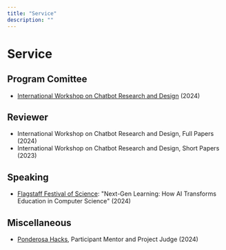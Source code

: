```yaml
---
title: "Service"
description: ""
---
```


# Service

## Program Comittee
- [International Workshop on Chatbot Research and Design](https://2024.conversations.ws/organizers/) (2024)

## Reviewer
- International Workshop on Chatbot Research and Design, Full Papers (2024)
- International Workshop on Chatbot Research and Design, Short Papers (2023)

## Speaking
- [Flagstaff Festival of Science](https://scifest.org/schedule-2024/): "Next-Gen Learning: How AI Transforms Education in Computer Science" (2024)

## Miscellaneous
- [Ponderosa Hacks](https://ponderosa-hacks.com/#About), Participant Mentor and Project Judge (2024)

